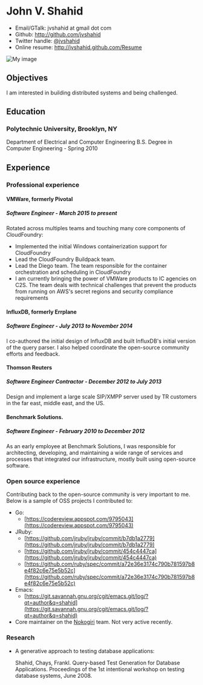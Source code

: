 <!--- trailing spaces are important to force a line break, i.e. <br/> in the
      generated document -->

# John V. Shahid

 * Email/GTalk: jvshahid at gmail dot com
 * Github: <http://github.com/jvshahid>
 * Twitter handle: [@jvshahid](http://twitter.com/jvshahid)
 * Online resume: <http://jvshahid.github.com/Resume>

![My image](http://www.gravatar.com/avatar/2736d9750eb13425e9bf70f112753c49?s=150)

## Objectives

I am interested in building distributed systems and being challenged.

## Education

### Polytechnic University, Brooklyn, NY

Department of Electrical and Computer Engineering
B.S. Degree in Computer Engineering - Spring 2010

## Experience

### Professional experience

#### VMWare, formerly Pivotal

##### Software Engineer - March 2015 to present

Rotated across multiples teams and touching many core components of CloudFoundry:

- Implemented the initial Windows containerization support for CloudFoundry
- Lead the CloudFoundry Buildpack team.
- Lead the Diego team. The team responsible for the container orchestration and scheduling in CloudFoundry
- I am currently bringing the power of VMWare products to IC agencies on C2S. The team deals with technical challenges that prevent the products from running on AWS's secret regions and security compliance requirements

#### InfluxDB, formerly Errplane

##### Software Engineer - July 2013 to November 2014

I co-authored the initial design of InfluxDB and built InfluxDB's initial version of the query parser. I also helped coordinate the open-source community efforts and feedback.

#### Thomson Reuters

##### Software Engineer Contractor - December 2012 to July 2013

Design and implement a large scale SIP/XMPP server used by TR customers in the far east, middle east, and the US.

#### Benchmark Solutions.

##### Software Engineer - February 2010 to December 2012

As an early employee at Benchmark Solutions, I was responsible for architecting, developing, and maintaining a wide range of services and processes that integrated our infrastructure, mostly built using open-source software.

### Open source experience

Contributing back to the open-source community is very important to me.  Below
is a sample of OSS projects I contributed to:

- Go:
  - [https://codereview.appspot.com/9795043](https://codereview.appspot.com/9795043)
- JRuby:
  - [https://github.com/jruby/jruby/commit/b7db1a2779](https://github.com/jruby/jruby/commit/b7db1a2779)
  - [https://github.com/jruby/jruby/commit/454c4447ca](https://github.com/jruby/jruby/commit/454c4447ca)
  - [https://github.com/ruby/spec/commit/a72e36e3174c790b781597b8e4f82c6e75e5b52c](https://github.com/ruby/spec/commit/a72e36e3174c790b781597b8e4f82c6e75e5b52c)
- Emacs:
  - [https://git.savannah.gnu.org/cgit/emacs.git/log/?qt=author&q=shahid](https://git.savannah.gnu.org/cgit/emacs.git/log/?qt=author&q=shahid)
- Core maintainer on the [Nokogiri](https://github.com/sparklemotion/nokogiri)
  team.  Not very active recently.

### Research

- A generative approach to testing database applications:

  Shahid, Chays, Frankl. Query-based Test Generation for Database Applications.
  Proceedings of the 1st intentional workshop on testing database systems, June
  2008.
